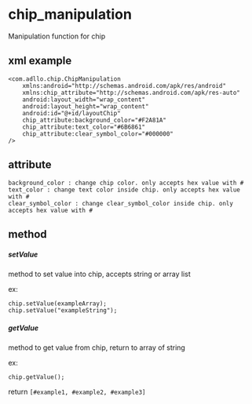 # chip_manipulation
Manipulation function for chip

## xml example
```
<com.adllo.chip.ChipManipulation
    xmlns:android="http://schemas.android.com/apk/res/android"
    xmlns:chip_attribute="http://schemas.android.com/apk/res-auto"
    android:layout_width="wrap_content"
    android:layout_height="wrap_content"
    android:id="@+id/layoutChip"
    chip_attribute:background_color="#F2A81A"
    chip_attribute:text_color="#6B6861"
    chip_attribute:clear_symbol_color="#000000"
/>
```

## attribute
```
background_color : change chip color. only accepts hex value with #
text_color : change text color inside chip. only accepts hex value with #
clear_symbol_color : change clear_symbol_color inside chip. only accepts hex value with #
```

## method
##### setValue

method to set value into chip, accepts string or array list

ex:
```
chip.setValue(exampleArray);
chip.setValue("exampleString");
```

##### getValue

method to get value from chip, return to array of string

ex:
```
chip.getValue();
```
return `[#example1, #example2, #example3]`